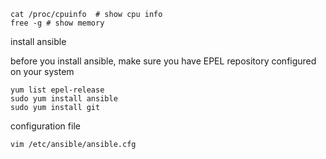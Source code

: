 ```shell
cat /proc/cpuinfo  # show cpu info
free -g # show memory

```



install ansible

before you install ansible, make sure you have EPEL repository configured on your system

```shell
yum list epel-release
sudo yum install ansible
sudo yum install git

```

configuration file

```shell
vim /etc/ansible/ansible.cfg
```

